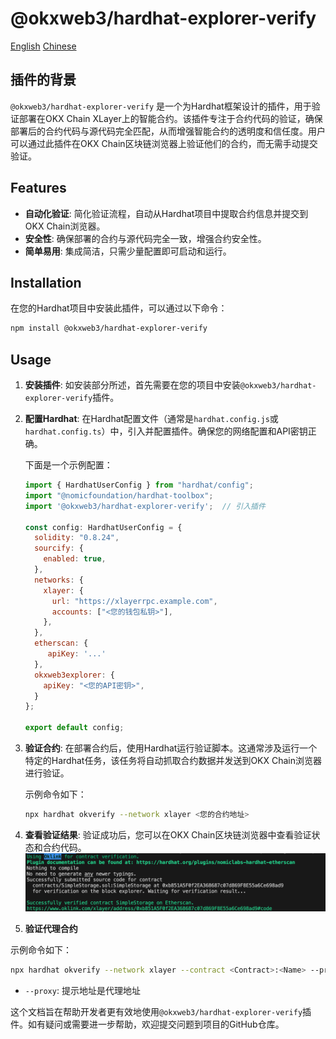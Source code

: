 # @okxweb3/hardhat-explorer-verify

[English](./README.md)
[Chinese](./README_ZH.md)

## 插件的背景

`@okxweb3/hardhat-explorer-verify` 是一个为Hardhat框架设计的插件，用于验证部署在OKX Chain XLayer上的智能合约。该插件专注于合约代码的验证，确保部署后的合约代码与源代码完全匹配，从而增强智能合约的透明度和信任度。用户可以通过此插件在OKX Chain区块链浏览器上验证他们的合约，而无需手动提交验证。

## Features

- **自动化验证**: 简化验证流程，自动从Hardhat项目中提取合约信息并提交到OKX Chain浏览器。
- **安全性**: 确保部署的合约与源代码完全一致，增强合约安全性。
- **简单易用**: 集成简洁，只需少量配置即可启动和运行。

## Installation

在您的Hardhat项目中安装此插件，可以通过以下命令：

```bash
npm install @okxweb3/hardhat-explorer-verify
```

## Usage

1. **安装插件**: 如安装部分所述，首先需要在您的项目中安装`@okxweb3/hardhat-explorer-verify`插件。

2. **配置Hardhat**: 在Hardhat配置文件（通常是`hardhat.config.js`或`hardhat.config.ts`）中，引入并配置插件。确保您的网络配置和API密钥正确。

   下面是一个示例配置：

   ```javascript
   import { HardhatUserConfig } from "hardhat/config";
   import "@nomicfoundation/hardhat-toolbox";
   import '@okxweb3/hardhat-explorer-verify';  // 引入插件

   const config: HardhatUserConfig = {
     solidity: "0.8.24",
     sourcify: {
       enabled: true,
     },
     networks: {
       xlayer: {
         url: "https://xlayerrpc.example.com",
         accounts: ["<您的钱包私钥>"],
       },
     },
     etherscan: {
        apiKey: '...'
     },
     okxweb3explorer: {
       apiKey: "<您的API密钥>",
     }
   };

   export default config;
   ```

3. **验证合约**: 在部署合约后，使用Hardhat运行验证脚本。这通常涉及运行一个特定的Hardhat任务，该任务将自动抓取合约数据并发送到OKX Chain浏览器进行验证。

   示例命令如下：

   ```bash
   npx hardhat okverify --network xlayer <您的合约地址>
   ```

4. **查看验证结果**: 验证成功后，您可以在OKX Chain区块链浏览器中查看验证状态和合约代码。
![deploy](./public/deploy.png)


5. **验证代理合约**

示例命令如下：
```bash
npx hardhat okverify --network xlayer --contract <Contract>:<Name> --proxy <address>
```

- `--proxy`: 提示地址是代理地址

这个文档旨在帮助开发者更有效地使用`@okxweb3/hardhat-explorer-verify`插件。如有疑问或需要进一步帮助，欢迎提交问题到项目的GitHub仓库。